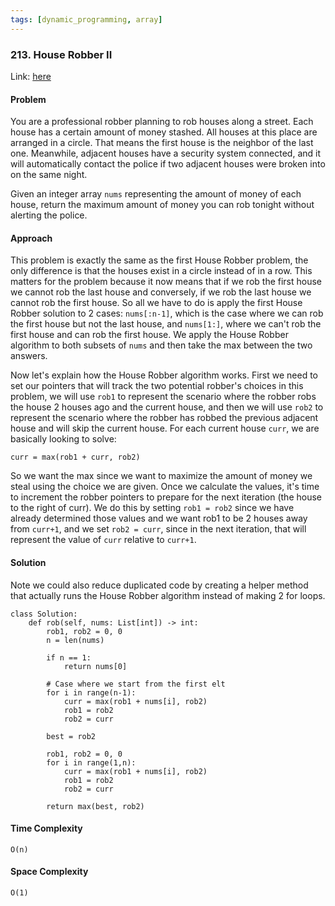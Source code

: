 ```yaml
---
tags: [dynamic_programming, array]
---
```


### 213. House Robber II

Link: [here](https://leetcode.com/problems/house-robber-ii/description/)

#### Problem
You are a professional robber planning to rob houses along a street. Each house has a certain amount of money stashed. All houses at this place are arranged in a circle. That means the first house is the neighbor of the last one. Meanwhile, adjacent houses have a security system connected, and it will automatically contact the police if two adjacent houses were broken into on the same night.

Given an integer array `nums` representing the amount of money of each house, return the maximum amount of money you can rob tonight without alerting the police.

#### Approach
This problem is exactly the same as the first House Robber problem, the only difference is that the houses exist in a circle instead of in a row. This matters for the problem because it now means that if we rob the first house we cannot rob the last house and conversely, if we rob the last house we cannot rob the first house.
So all we have to do is apply the first House Robber solution to 2 cases: `nums[:n-1]`, which is the case where we can rob the first house but not the last house, and `nums[1:]`, where we can't rob the first house and can rob the first house. We apply the House Robber algorithm to both subsets of `nums` and then take the max between the two answers.

Now let's explain how the House Robber algorithm works. First we need to set our pointers that will track the two potential robber's choices in this problem, we will use `rob1` to represent the scenario where the robber robs the house 2 houses ago and the current house, and then we will use `rob2` to represent the scenario where the robber has robbed the previous adjacent house and will skip the current house. For each current house `curr`, we are basically looking to solve:
```
curr = max(rob1 + curr, rob2)
```
So we want the max since we want to maximize the amount of money we steal using the choice we are given. Once we calculate the values, it's time to increment the robber pointers to prepare for the next iteration (the house to the right of curr). We do this by setting `rob1 = rob2` since we have already determined those values and we want rob1 to be 2 houses away from `curr+1`, and we set `rob2 = curr`, since in the next iteration, that will represent the value of `curr` relative to `curr+1`. 

#### Solution
Note we could also reduce duplicated code by creating a helper method that actually runs the House Robber algorithm instead of making 2 for loops.
```
class Solution:
    def rob(self, nums: List[int]) -> int:
        rob1, rob2 = 0, 0
        n = len(nums)

        if n == 1:
            return nums[0]

        # Case where we start from the first elt
        for i in range(n-1):
            curr = max(rob1 + nums[i], rob2)
            rob1 = rob2
            rob2 = curr
        
        best = rob2

        rob1, rob2 = 0, 0
        for i in range(1,n):
            curr = max(rob1 + nums[i], rob2)
            rob1 = rob2
            rob2 = curr
        
        return max(best, rob2)
```

#### Time Complexity
`O(n)`

#### Space Complexity
`O(1)`
